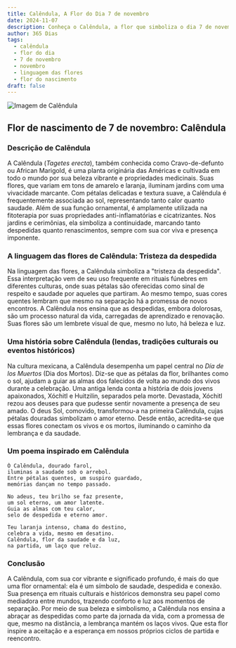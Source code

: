 ```yaml
---
title: Calêndula, A Flor do Dia 7 de novembro
date: 2024-11-07
description: Conheça o Calêndula, a flor que simboliza o dia 7 de novembro e seu significado 'Tristeza da despedida'. Explore a beleza e o simbolismo desta flor encantadora.
author: 365 Dias
tags:
  - calêndula
  - flor do dia
  - 7 de novembro
  - novembro
  - linguagem das flores
  - flor do nascimento
draft: false
---
```


![Imagem de Calêndula](https://cdn.pixabay.com/photo/2022/07/03/14/40/marigold-7299451_640.jpg#center)


## Flor de nascimento de 7 de novembro: Calêndula

### Descrição de Calêndula

A Calêndula (_Tagetes erecta_), também conhecida como Cravo-de-defunto ou African Marigold, é uma planta originária das Américas e cultivada em todo o mundo por sua beleza vibrante e propriedades medicinais. Suas flores, que variam em tons de amarelo e laranja, iluminam jardins com uma vivacidade marcante. Com pétalas delicadas e textura suave, a Calêndula é frequentemente associada ao sol, representando tanto calor quanto saudade. Além de sua função ornamental, é amplamente utilizada na fitoterapia por suas propriedades anti-inflamatórias e cicatrizantes. Nos jardins e cerimônias, ela simboliza a continuidade, marcando tanto despedidas quanto renascimentos, sempre com sua cor viva e presença imponente.

### A linguagem das flores de Calêndula: Tristeza da despedida

Na linguagem das flores, a Calêndula simboliza a "tristeza da despedida". Essa interpretação vem de seu uso frequente em rituais fúnebres em diferentes culturas, onde suas pétalas são oferecidas como sinal de respeito e saudade por aqueles que partiram. Ao mesmo tempo, suas cores quentes lembram que mesmo na separação há a promessa de novos encontros. A Calêndula nos ensina que as despedidas, embora dolorosas, são um processo natural da vida, carregadas de aprendizado e renovação. Suas flores são um lembrete visual de que, mesmo no luto, há beleza e luz.

### Uma história sobre Calêndula (lendas, tradições culturais ou eventos históricos)

Na cultura mexicana, a Calêndula desempenha um papel central no _Día de los Muertos_ (Dia dos Mortos). Diz-se que as pétalas da flor, brilhantes como o sol, ajudam a guiar as almas dos falecidos de volta ao mundo dos vivos durante a celebração. Uma antiga lenda conta a história de dois jovens apaixonados, Xóchitl e Huitzilin, separados pela morte. Devastada, Xóchitl rezou aos deuses para que pudesse sentir novamente a presença de seu amado. O deus Sol, comovido, transformou-a na primeira Calêndula, cujas pétalas douradas simbolizam o amor eterno. Desde então, acredita-se que essas flores conectam os vivos e os mortos, iluminando o caminho da lembrança e da saudade.

### Um poema inspirado em Calêndula

```
Ó Calêndula, dourado farol,  
iluminas a saudade sob o arrebol.  
Entre pétalas quentes, um suspiro guardado,  
memórias dançam no tempo passado.  

No adeus, teu brilho se faz presente,  
um sol eterno, um amor latente.  
Guia as almas com teu calor,  
selo de despedida e eterno amor.  

Teu laranja intenso, chama do destino,  
celebra a vida, mesmo em desatino.  
Calêndula, flor da saudade e da luz,  
na partida, um laço que reluz.  
```

### Conclusão

A Calêndula, com sua cor vibrante e significado profundo, é mais do que uma flor ornamental: ela é um símbolo de saudade, despedida e conexão. Sua presença em rituais culturais e históricos demonstra seu papel como mediadora entre mundos, trazendo conforto e luz aos momentos de separação. Por meio de sua beleza e simbolismo, a Calêndula nos ensina a abraçar as despedidas como parte da jornada da vida, com a promessa de que, mesmo na distância, a lembrança mantém os laços vivos. Que esta flor inspire a aceitação e a esperança em nossos próprios ciclos de partida e reencontro.